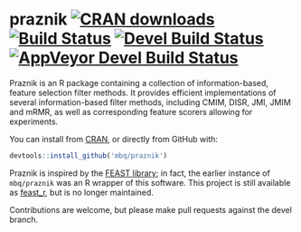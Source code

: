 # praznik [![CRAN downloads](http://cranlogs.r-pkg.org/badges/praznik)](http://cran.rstudio.com/web/packages/praznik/index.html) [![Build Status](https://travis-ci.org/mbq/praznik.svg?branch=master)](https://travis-ci.org/mbq/praznik) [![Devel Build Status](https://travis-ci.org/mbq/praznik.svg?branch=devel)](https://travis-ci.org/mbq/praznik) [![AppVeyor Devel Build Status](https://ci.appveyor.com/api/projects/status/github/mbq/praznik?branch=devel&svg=true)](https://ci.appveyor.com/project/mbq/praznik)

Praznik is an R package containing a collection of information-based, feature selection filter methods.
It provides efficient implementations of several information-based filter methods, including CMIM, DISR, JMI, JMIM and mRMR, as well as corresponding feature scorers allowing for experiments.

You can install from [CRAN](https://cran.r-project.org/package=praznik), or directly from GitHub with:

```r
devtools::install_github('mbq/praznik')
```

Praznik is inspired by the [FEAST library](https://github.com/Craigacp/FEAST); in fact, the earlier instance of `mbq/praznik` was an R wrapper of this software. 
This project is still available as [feast_r](https://github.com/mbq/feast_r), but is no longer maintained.

Contributions are welcome, but please make pull requests against the devel branch.

